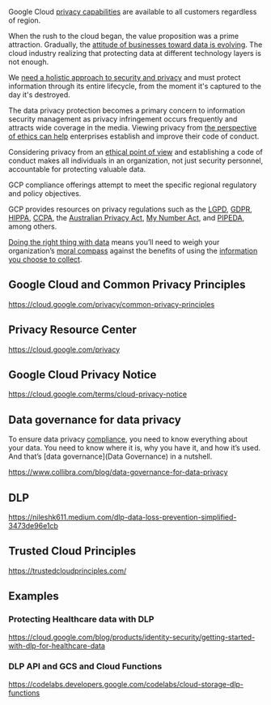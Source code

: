 Google Cloud  [privacy capabilities](https://cloud.google.com/privacy) are available to all customers regardless of region. 

When the rush to the cloud began, the value proposition was a prime attraction. Gradually, the [attitude of businesses toward data is evolving]( https://cloud.google.com/security/privacy  ). The cloud industry realizing that protecting data at different technology layers is not enough. 

We [need a holistic approach to security and privacy](https://content.microfocus.com/cloud-security-data-privacy-tb/cloud-security-data-privacy) and must protect information through its entire lifecycle, from the moment it's captured to the day it's destroyed.


The data privacy protection becomes a primary concern to information security management as privacy infringement occurs frequently and attracts wide coverage in the media. Viewing privacy from [the perspective of ethics can help](https://www.isaca.org/resources/isaca-journal/issues/2016/volume-6/an-ethical-approach-to-data-privacy-protection) enterprises establish and improve their code of conduct. 

Considering privacy from an [ethical point of view](https://wikipedia.org/wiki/Computer_ethics) and establishing a code of conduct makes all individuals in an organization, not just security personnel, accountable for protecting valuable data.

GCP compliance offerings attempt to  meet the specific regional regulatory and policy objectives. 

GCP  provides resources on privacy regulations such as the [LGPD](https://cloud.google.com/security/compliance/lgpd), [GDPR](https://cloud.google.com/security/gdpr), [HIPPA](https://cloud.google.com/security/compliance/hipaa), [CCPA](https://cloud.google.com/security/compliance/ccpa), the [Australian Privacy Act](https://cloud.google.com/security/compliance/australian-privacy-principles), [My Number Act](https://cloud.google.com/security/compliance/my-number-act), and [PIPEDA](https://cloud.google.com/security/compliance/pipeda), among others.

[Doing the right thing with data](https://rgp.com/human-insight/digital-ethics-privacy-doing-the-right-thing-with-data/) means  you’ll need to weigh your organization’s [moral compass](https://wikipedia.org/wiki/Big_data_ethics) against the benefits of using the [information you choose to collect](https://en.m.wikipedia.org/wiki/Information_privacy).


## Google Cloud and Common Privacy Principles

https://cloud.google.com/privacy/common-privacy-principles

## Privacy Resource Center

https://cloud.google.com/privacy


## Google Cloud Privacy Notice

https://cloud.google.com/terms/cloud-privacy-notice


## Data governance for data privacy

To ensure data privacy [compliance](Compliance), you need to know everything about your data. You need to know where it is, why you have it, and how it’s used. And that’s [data governance](Data Governance) in a nutshell. 

https://www.collibra.com/blog/data-governance-for-data-privacy

## DLP

https://nileshk611.medium.com/dlp-data-loss-prevention-simplified-3473de96e1cb

## Trusted Cloud Principles

https://trustedcloudprinciples.com/

## Examples

### Protecting Healthcare data with DLP

https://cloud.google.com/blog/products/identity-security/getting-started-with-dlp-for-healthcare-data

### DLP API and GCS and Cloud Functions

https://codelabs.developers.google.com/codelabs/cloud-storage-dlp-functions
